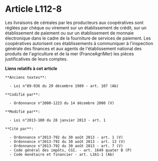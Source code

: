# Article L112-8

Les livraisons de céréales par les producteurs aux coopératives sont réglées par chèque ou virement sur un établissement de
crédit, sur un établissement de paiement ou sur un établissement de monnaie électronique dans le cadre de la fourniture de
services de paiement. Les coopératives autorisent ces établissements à communiquer à l'inspection générale des finances et
aux agents de l'établissement national des produits de l'agriculture et de la mer (FranceAgriMer) les pièces justificatives
de leurs comptes.

**Liens relatifs à cet article**

	**Anciens textes**:

	  - Loi n°89-936 du 29 décembre 1989 - art. 107 (Ab)

	**Codifié par**:

	  - Ordonnance n°2000-1223 du 14 décembre 2000 (V)

	**Modifié par**:

	  - Loi n°2013-100 du 28 janvier 2013 - art. 1

	**Cité par**:

	  - Ordonnance n°2013-792 du 30 août 2013 - art. 1 (V)
	  - Ordonnance n°2013-792 du 30 août 2013 - art. 13 (V)
	  - Ordonnance n°2013-792 du 30 août 2013 - art. 7 (V)
	  - Code général des impôts, CGI. - art. 1649 quater B (P)
	  - Code monétaire et financier - art. L161-1 (Ab)

